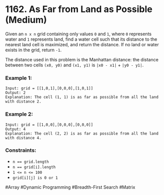 # 1162. As Far from Land as Possible (Medium)

Given an `n x n` grid containing only values `0` and `1`, where `0` represents water and `1` represents land, find a water cell such that its distance to the nearest land cell is maximized, and return the distance. If no land or water exists in the grid, return `-1`.

The distance used in this problem is the Manhattan distance: the distance between two cells `(x0, y0)` and `(x1, y1)` is `|x0 - x1|` + `|y0 - y1|`.

### Example 1:

```
Input: grid = [[1,0,1],[0,0,0],[1,0,1]]
Output: 2
Explanation: The cell (1, 1) is as far as possible from all the land with distance 2.
```

### Example 2:

```
Input: grid = [[1,0,0],[0,0,0],[0,0,0]]
Output: 4
Explanation: The cell (2, 2) is as far as possible from all the land with distance 4.
```

### Constraints:

- `n == grid.length`
- `n == grid[i].length`
- `1 <= n <= 100`
- `grid[i][j] is 0 or 1`

#Array #Dynamic Programming #Breadth-First Search #Matrix

